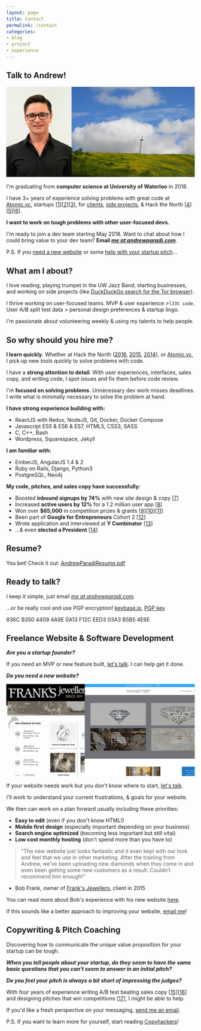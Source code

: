 ```yaml
---
layout: page
title: Contact
permalink: /contact
categories:
- blog
- project
- experience
---
```


Talk to Andrew!
-----

![](/assets/images/about-header.jpg)

I'm graduating from **computer science at University of Waterloo** in 2018.

I have 3+ years of experience solving problems with great code at [Atomic.vc](http://atomic.vc), startups [[1](/project/blitzen)][[2](/project/videostream)][[3](/project/teknically-webplio)], for [clients](/project/franks-jewellers), [side projects](/projects), & Hack the North [[4](/project/resume-scoreboard)][[5](/project/losocco)][[6](/project/stockslate)].

**I want to work on tough problems with other user-focused devs.**

I'm ready to join a dev team starting May 2018. Want to chat about how I could bring value to your dev team? **Email [*me at andrewparadi.com*](mailto:me@andrewparadi.com)**.

P.S. If you [need a new website](#freelance-website--software-development) or some [help with your startup pitch](#copywriting--pitch-coaching)...

What am I about?
-----

I love reading, playing trumpet in the UW Jazz Band, starting businesses, and working on side projects (like [DuckDuckGo search for the Tor browser](http://www.andrewparadi.com/torduckgo)).

I thrive working on user-focused teams. MVP & user experience >`l33t code`. User A/B split test data > personal design preferences & startup lingo.

I'm passionate about volunteering weekly & using my talents to help people.

So why should you hire me?
-----
**I learn quickly**. Whether at Hack the North ([2016](/project/resume-scoreboard), [2015](/project/losocco), [2014](/project/stockslate)), or [Atomic.vc](http://atomic.vc), I pick up new tools quickly to solve problems with code.

I have a **strong attention to detail**. With user experiences, interfaces, sales copy, and writing code, I spot issues and fix them before code review.

I'm **focused on solving problems**. Unnecessary dev work misses deadlines. I write what is minimally necessary to solve the problem at hand.

**I have strong experience building with:**
- ReactJS with Redux, NodeJS, Git, Docker, Docker Compose
- Javascript ES5 & ES6 & ES7, HTML5, CSS3, SASS
- C, C++, Bash
- Wordpress, Squarespace, Jekyll

**I am familiar with:**
- EmberJS, AngularJS 1.4 & 2
- Ruby on Rails, Django, Python3
- PostgreSQL, Neo4j

**My code, pitches, and sales copy have successfully:**

- Boosted **inbound signups by 74%** with new site design & copy [[7](/project/blitzen)]
- Increased **active users by 12%** for a 1.2 million user app [[8](/blog/videostream-how-growth-starts-with-great-customer-support)]
- Won over **$65,000** in competition prizes &amp; grants [[9](/project/teknically-webplio)][[10](/blog/the-389-day-laurier-bba)][[11](/blog/the-dream-fades)]
- Been part of **Google for Entrepreneurs** Cohort 2 [[12](/blog/the-389-day-laurier-bba)]
- Wrote application and interviewed at **Y Combinator** [[13](/blog/the-dream-fades)]
- ...& even **elected a President** [[14](/project/sam-campaign)]

Resume?
-----

You bet! Check it out: [AndrewParadiResume.pdf](/assets/files/AndrewParadiResume.pdf)


Ready to talk?
-----

I keep it simple, just email [*me at andrewparadi.com*](mailto:me@andrewparadi.com).

...or be really cool and use PGP encryption! [keybase.io](https://keybase.io/andrewparadi), [PGP key](/assets/files/AndrewParadiPGP.asc)

836C B350 4409 4A9E 0A13 F12C EED3 03A3 B5B5 4E6E


Freelance Website & Software Development
-----

***Are you a startup founder?***

If you need an MVP or new feature built, [let's talk](mailto:me@andrewparadi.com?subject=Software%20consulting%3F). I can help get it done.

***Do you need a new website?***

![](/assets/article_images/2015-08-09-franks-jewellers/comparison.png)

If your website needs work but you don't know where to start, [let's talk](mailto:me@andrewparadi.com?subject=I%20need%20a%20new%20website).

I'll work to understand your current frustrations, & goals for your website.

We then can work on a plan forward usually including these priorities:
- **Easy to edit** (even if you don't know HTML!)
- **Mobile first design** (especially important depending on your business)
- **Search engine optimized** (becoming less important but still vital)
- **Low cost monthly hosting** (don't spend more than you have to)

> "The new website just looks fantastic and it even kept with our look and feel that we use in other marketing. After the training from Andrew, we’ve been uploading new diamonds when they come in and even been getting some new customers as a result. Couldn’t recommend him enough!”
- Bob Frank, owner of [Frank's Jewellers](/project/franks-jewellers), client in 2015

You can read more about Bob's experience with his new website [here](/project/franks-jewellers).

If this sounds like a better approach to improving your website, [email me](mailto:me@andrewparadi.com?subject=I%20need%20a%20new%20website)!

Copywriting & Pitch Coaching
-----

Discovering how to communicate the unique value proposition for your startup can be tough.

***When you tell people about your startup, do they seem to have the same basic questions that you can't seem to answer in an initial pitch?***

***Do you feel your pitch is always a bit short of impressing the judges?***

With four years of experience writing A/B test beating sales copy [[15](/project/blitzen)][[16](/project/videostream)] and designing pitches that win competitions [[17](/project/teknically-webplio)], I might be able to help.

If you'd like a fresh perspective on your messaging, [send me an email](mailto:me@andrewparadi.com).

P.S. If you want to learn more for yourself, start reading [Copyhackers](https://copyhackers.com)!
